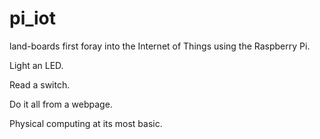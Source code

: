 pi_iot
======

land-boards first foray into the Internet of Things using the Raspberry Pi.

Light an LED.

Read a switch.

Do it all from a webpage.

Physical computing at its most basic.
